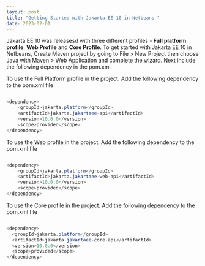 ```yaml
---
layout: post
title: "Getting Started with Jakarta EE 10 in Netbeans "
date: 2023-02-01 
---
```


Jakarta EE 10 was releasesd with three different profiles - **Full platform profile**, **Web Profile** and **Core Profile**. To get started with Jakarta EE 10 in Netbeans, 
Create Maven project by going to File > New Project then choose Java with Maven > Web Application and complete the wizard. Next include the following dependency in the pom.xml

To use the Full Platform profile in the project. Add the following dependency to the pom.xml file

```java

<dependency>
    <groupId>jakarta.platform</groupId>
    <artifactId>jakarta.jakartaee-api</artifactId>
    <version>10.0.0</version>
    <scope>provided</scope>
</dependency>

```

To use the Web profile in the project. Add the following dependency to the pom.xml file

```java

<dependency>
    <groupId>jakarta.platform</groupId>
    <artifactId>jakarta.jakartaee-web-api</artifactId>
    <version>10.0.0</version>
    <scope>provided</scope>
</dependency>

```

To use the Core profile in the project. Add the following dependency to the pom.xml file

```java

<dependency>
  <groupId>jakarta.platform</groupId>
  <artifactId>jakarta.jakartaee-core-api</artifactId>
  <version>10.0.0</version>
  <scope>provided</scope>
</dependency>

```







